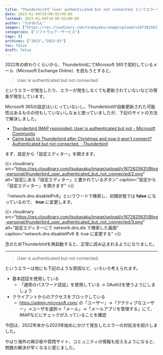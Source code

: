 ```yaml
---
title: "Thunderbirdで「user authenticated but not connected」というエラー"
date: 2023-01-04T19:08:02+09:00
lastmod: 2023-01-04T19:08:02+09:00
author: "たかめろん"
images: ["https://res.cloudinary.com/tsukayaku/image/upload/v1672825631/Blog-personal/thunderbird_user_authenticated_but_not_connected/1.png"]
categories: ["ソフトウェア・サービス"]
tags: []
archives: ["2023","2023-01"]
toc: false
draft: false
---
```


2022年の終わりくらいから、ThunderbirdにてMicrosoft 365で契約しているメール（Microsoft Exchange Online）を読もうとすると、

> User is authenticated but not connected.

というエラーが発生したり、エラーが発生しなくても更新されていないなどの現象が発生しています。

Microsoft 365の設定はいじっていないし、Thunderbirdが自動更新された可能性はあるものの何もしていないしなぁと困っていましたが、下記のサイトの方法で解決しました。

* [Thunderbird IMAP responded: User is authenticated but not - Microsoft Community](https://answers.microsoft.com/en-us/outlook_com/forum/all/thunderbird-imap-responded-user-is-authenticated/062a82f6-e678-4462-88b7-dd6cc318386f)
* [Came back to Thunderbird after Christmas and now it won't connect? Authenticated but not connected. : Thunderbird](https://www.reddit.com/r/Thunderbird/comments/zxelqn/came_back_to_thunderbird_after_christmas_and_now/)

まず、設定から「設定エディター」を開きます。

{{< cloudinary src="https://res.cloudinary.com/tsukayaku/image/upload/v1672825631/Blog-personal/thunderbird_user_authenticated_but_not_connected/2.png" alt="設定にある「設定エディター」と書かれているボタン" caption="設定から「設定エディター」を開きます" >}}

「network.dns.disableIPv6」というワードで検索し、初期状態では **false** になっているので、 **true** に変更します。

{{< cloudinary src="https://res.cloudinary.com/tsukayaku/image/upload/v1672825631/Blog-personal/thunderbird_user_authenticated_but_not_connected/3.png" alt="設定エディターにて network.dns.dis で検索した画面" caption="network.dns.disableIPv6 を true に変更する" >}}

念のためThunderbirdを再起動すると、正常に読み込まれるようになりました。

---

> User is authenticated but not connected.

というエラーは他にも下記のような原因など、いろいろ考えられます。
* 基本認証を使用している
    * 「通常のパスワード認証」を使用している → OAuth2を使うようにしましょう
* クライアントからのアクセスをブロックしている
    * https://admin.microsoft.com/ の「ユーザー」→「アクティブなユーザー」→ユーザを選択→「メール」→「メールアプリを管理する」にて、IMAPなどにチェックが入っていることを確認

今回は、2022年末から2023年始めにかけて発生したエラーの対処法を紹介しました。

やはり海外の掲示板や質問サイト、コミュニティの情報も拾えるようになると、問題の解決が早くなると感じました。
